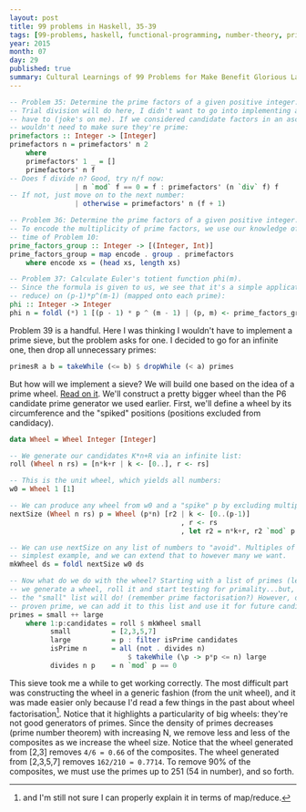 ```yaml
---
layout: post
title: 99 problems in Haskell, 35-39
tags: [99-problems, haskell, functional-programming, number-theory, primes]
year: 2015
month: 07
day: 29
published: true
summary: Cultural Learnings of 99 Problems for Make Benefit Glorious Language of Haskell
---
```


```haskell
-- Problem 35: Determine the prime factors of a given positive integer.
-- Trial division will do here, I didn't want to go into implementing a sieve if I didn't
-- have to (joke's on me). If we considered candidate factors in an ascending order, we
-- wouldn't need to make sure they're prime:
primefactors :: Integer -> [Integer]
primefactors n = primefactors' n 2
    where
    primefactors' 1 _ = []
    primefactors' n f
-- Does f divide n? Good, try n/f now:
                | n `mod` f == 0 = f : primefactors' (n `div` f) f
-- If not, just move on to the next number:
                | otherwise = primefactors' n (f + 1)

-- Problem 36: Determine the prime factors of a given positive integer.
-- To encode the multiplicity of prime factors, we use our knowledge of `group` from the
-- time of Problem 10:
prime_factors_group :: Integer -> [(Integer, Int)]
prime_factors_group = map encode . group . primefactors
    where encode xs = (head xs, length xs)

-- Problem 37: Calculate Euler's totient function phi(m).
-- Since the formula is given to us, we see that it's a simple application of foldl (aka
-- reduce) on (p-1)*p^(m-1) (mapped onto each prime):
phi :: Integer -> Integer
phi n = foldl (*) 1 [(p - 1) * p ^ (m - 1) | (p, m) <- prime_factors_group n]
```

Problem 39 is a handful. Here I was thinking I wouldn't have to implement a prime sieve,
but the problem asks for one. I decided to go for an infinite one, then drop all
unnecessary primes:

```haskell
primesR a b = takeWhile (<= b) $ dropWhile (< a) primes
```

But how will we implement a sieve? We will build one based on the idea of a prime wheel.
[Read on it](https://en.wikipedia.org/wiki/Wheel_factorization). We'll construct a pretty
bigger wheel than the P6 candidate prime generator we used earlier.  First, we'll define a
wheel by its circumference and the "spiked" positions (positions excluded from candidacy).

```haskell
data Wheel = Wheel Integer [Integer]

-- We generate our candidates K*n+R via an infinite list:
roll (Wheel n rs) = [n*k+r | k <- [0..], r <- rs]

-- This is the unit wheel, which yields all numbers:
w0 = Wheel 1 [1]

-- We can produce any wheel from w0 and a "spike" p by excluding multiples of p:
nextSize (Wheel n rs) p = Wheel (p*n) [r2 | k <- [0..(p-1)]
                                          , r <- rs
                                          , let r2 = n*k+r, r2 `mod` p /= 0]

-- We can use nextSize on any list of numbers to "avoid". Multiples of 2 would be the
-- simplest example, and we can extend that to however many we want.
mkWheel ds = foldl nextSize w0 ds

-- Now what do we do with the wheel? Starting with a list of primes (let's call it "small")
-- we generate a wheel, roll it and start testing for primality...but, against what? Well,
-- the "small" list will do! (remember prime factorisation?) However, once a number is
-- proven prime, we can add it to this list and use it for future candidates.
primes = small ++ large
    where 1:p:candidates = roll $ mkWheel small
          small          = [2,3,5,7]
          large          = p : filter isPrime candidates
          isPrime n      = all (not . divides n)
                             $ takeWhile (\p -> p*p <= n) large
          divides n p    = n `mod` p == 0
```

This sieve took me a while to get working correctly. The most difficult part was
constructing the wheel in a generic fashion (from the unit wheel), and it was made easier
only because I'd read a few things in the past about wheel factorisation[^1]. Notice that it
highlights a particularity of big wheels: they're not good generators of primes. Since the
density of primes decreases (prime number theorem) with increasing N, we remove less and
less of the composites as we increase the wheel size. Notice that the wheel generated from
[2,3] removes `4/6 = 0.66` of the composites. The wheel generated from [2,3,5,7] removes
`162/210 = 0.7714`. To remove 90% of the composites, we must use the primes up to 251 (54
in number), and so forth.

[^1]: and I'm still not sure I can properly explain it in terms of map/reduce.
